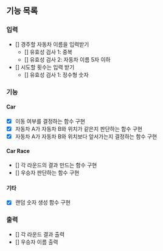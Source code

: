 ## 기능 목록

### 입력

- [] 경주할 자동차 이름을 입력받기
  - [] 유효성 검사 1: 중복
  - [] 유효성 검사 2: 자동차 이름 5자 이하
- [] 시도할 횟수는 입력 받기
  - [] 유효성 검사 1: 정수형 숫자

### 기능

#### Car

- [x] 이동 여부를 결정하는 함수 구현
- [x] 자동차 A가 자동차 B와 위치가 같은지 판단하는 함수 구현
- [x] 자동차 A가 자동차 B와 위치보다 앞서가는지 결정하는 함수 구현

#### Car Race

- [] 각 라운드의 결과 만드는 함수 구현
- [] 우승자 판단하는 함수 구현

#### 기타

- [x] 랜덤 숫자 생성 함수 구현

### 출력

- [] 각 라운드 결과 출력
- [] 우승자 이름 출력
